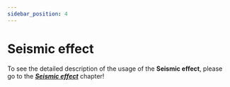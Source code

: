 ```yaml
---
sidebar_position: 4
---
```

# Seismic effect

To see the detailed description of the usage of the **Seismic effect**, please go to the _**[Seismic effect](../12_0_earthquake-analysis/12_2_seismic-effect-2.md)**_ chapter!